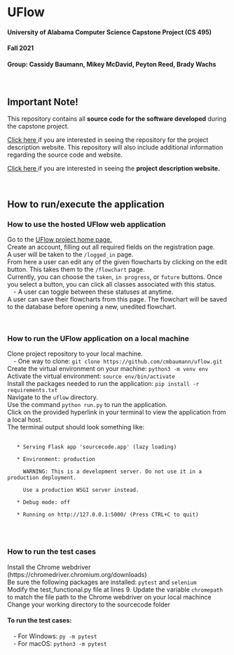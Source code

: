 <h1>UFlow</h1>
<h4>University of Alabama Computer Science Capstone Project (CS 495)</h4>
<h4>Fall 2021</h4>
<h4>Group: Cassidy Baumann, Mikey McDavid, Peyton Reed, Brady Wachs</h4>
<br>

<h2>Important Note!</h2>
<p>
  This repository contains all <b>source code for the software developed</b> during the capstone project. 
  
  <a href="https://github.com/pdreed/uflow-website/tree/main">Click here </a>
  if you are interested in seeing the repository for the project description website. This repository will also include additional information regarding the source code and website. 
  
  <a href="https://pdreed.github.io/uflow-website/">Click here </a>
  if you are interested in seeing the <b>project description website.</b>
</p>
<br>

<h2>How to run/execute the application</h2>

<h3>How to use the hosted UFlow web application</h3>
<p>
  Go to the 
  <a href='https://uflow-alabama.herokuapp.com'>UFlow project home page.</a> <br>
  Create an account, filling out all required fields on the registration page. <br>
  A user will be taken to the <code>/logged_in</code> page. <br>
  From here a user can edit any of the given flowcharts by clicking on the edit button. This takes them to the <code>/flowchart</code> page. <br>
  Currently, you can choose the <code>taken</code>, <code>in progress</code>, or <code>future</code> buttons. Once you select a button, you can click all classes associated with this status. <br>
  &emsp;- A user can toggle between these statuses at anytime. <br>
  A user can save their flowcharts from this page. The flowchart will be saved to the database before opening a new, unedited flowchart. <br>
</p>
<br>

<h3>How to run the UFlow application on a local machine</h3>
<p>
  Clone project repository to your local machine. <br>
  &emsp;- One way to clone: <code>git clone https://github.com/cmbaumann/uflow.git</code> <br>
  Create the virtual environment on your machine: <code>python3 -m venv env</code><br>
  Activate the virtual environment: <code>source env/bin/activate</code><br>
  Install the packages needed to run the application: <code>pip install -r requirements.txt</code><br>
  Navigate to the <code>uflow</code> directory. <br>
  Use the command <code>python run.py</code> to run the application. <br>
  Click on the provided hyperlink in your terminal to view the application from a local host. <br>
  The terminal output should look something like: <br>
  <pre>
    <code>
   * Serving Flask app 'sourcecode.app' (lazy loading) <br>
   * Environment: production <br>
     WARNING: This is a development server. Do not use it in a production deployment. <br>
     Use a production WSGI server instead. <br>
   * Debug mode: off <br>
   * Running on http://127.0.0.1:5000/ (Press CTRL+C to quit) <br>
    </code>
  </pre>
</p>

<h3>How to run the test cases</h3>
<p>
  Install the Chrome webdriver (https://chromedriver.chromium.org/downloads)<br>
  Be sure the following packages are installed: <code>pytest</code> and <code>selenium</code><br>
  Modify the test_functional.py file at lines 9. Update the variable <code>chromepath</code> to match the file path to the Chrome webdriver on your local machince<br>
  Change your working directory to the sourcecode folder<br>
  <h4>To run the test cases:</h4>
  <p>
    &emsp;- For Windows: <code>py -m pytest</code><br>
    &emsp;- For macOS: <code>python3 -m pytest</code>
  </p>
</p>
